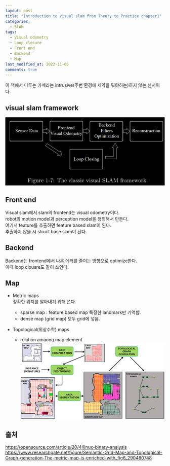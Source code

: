```yaml
---
layout: post
title: "Introduction to visual slam from Theory to Practice chapter1"
categories:
  - SlAM 
tags:
  - Visual odometry
  - Loop closure
  - Front end
  - Backend
  - Map
last_modified_at: 2022-11-05
comments: true
---
```


이 책에서 다루는 카메라는 intrusive$($주변 환경에 제약을 둬야하는$)$하지 않는 센서이다. 

## visual slam framework
![SLAM_framework](/assets/img/SLAM/22_11_05_intro_visual_slam1/slam_frame_work.png)

## Front end
Visual slam에서 slam의 frontend는 visual odometry이다.  
robot의 motion model과 perception model을 정의해서 만든다.  
여기서 feature를 추출하면 feature based slam이 된다.  
추출하지 않을 시 struct base slam이 된다.

## Backend
Backend는 frontend에서 나온 에러를 줄이는 방향으로 optimize한다.  
이때 loop clousre도 같이 쓰인다.  

## Map
- Metric maps  
정확한 위치를 알아내기 위해 쓴다.  
  - sparse map : feature based map 특정한 landmark만 기억함.
  - dense map $($grid map$)$ 모두 grid에 넣음.

- Topological$($위상수학$)$ maps
  - relation amaong map element
![grid_vs_topology](/assets/img/SLAM/22_11_05_intro_visual_slam1/grid_map_vs_topology_map.png)

## 출처 
https://opensource.com/article/20/4/linux-binary-analysis  
https://www.researchgate.net/figure/Semantic-Grid-Map-and-Topological-Graph-generation-The-metric-map-is-enriched-with_fig6_290480748
